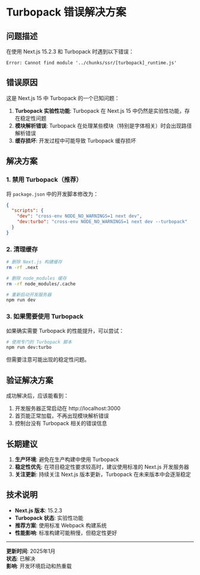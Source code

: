# Turbopack 错误解决方案

## 问题描述

在使用 Next.js 15.2.3 和 Turbopack 时遇到以下错误：

```
Error: Cannot find module '../chunks/ssr/[turbopack]_runtime.js'
```

## 错误原因

这是 Next.js 15 中 Turbopack 的一个已知问题：

1. **Turbopack 实验性功能**: Turbopack 在 Next.js 15 中仍然是实验性功能，存在稳定性问题
2. **模块解析错误**: Turbopack 在处理某些模块（特别是字体相关）时会出现路径解析错误
3. **缓存损坏**: 开发过程中可能导致 Turbopack 缓存损坏

## 解决方案

### 1. 禁用 Turbopack（推荐）

将 `package.json` 中的开发脚本修改为：

```json
{
  "scripts": {
    "dev": "cross-env NODE_NO_WARNINGS=1 next dev",
    "dev:turbo": "cross-env NODE_NO_WARNINGS=1 next dev --turbopack"
  }
}
```

### 2. 清理缓存

```bash
# 删除 Next.js 构建缓存
rm -rf .next

# 删除 node_modules 缓存
rm -rf node_modules/.cache

# 重新启动开发服务器
npm run dev
```

### 3. 如果需要使用 Turbopack

如果确实需要 Turbopack 的性能提升，可以尝试：

```bash
# 使用专门的 Turbopack 脚本
npm run dev:turbo
```

但需要注意可能出现的稳定性问题。

## 验证解决方案

成功解决后，应该能看到：

1. 开发服务器正常启动在 http://localhost:3000
2. 首页能正常加载，不再出现模块解析错误
3. 控制台没有 Turbopack 相关的错误信息

## 长期建议

1. **生产环境**: 避免在生产构建中使用 Turbopack
2. **稳定性优先**: 在项目稳定性要求较高时，建议使用标准的 Next.js 开发服务器
3. **关注更新**: 持续关注 Next.js 版本更新，Turbopack 在未来版本中会逐渐稳定

## 技术说明

- **Next.js 版本**: 15.2.3
- **Turbopack 状态**: 实验性功能
- **推荐方案**: 使用标准 Webpack 构建系统
- **性能影响**: 标准构建可能稍慢，但稳定性更好

---

**更新时间**: 2025年1月  
**状态**: 已解决  
**影响**: 开发环境启动和热重载